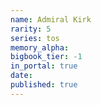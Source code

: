 ```yaml
---
name: Admiral Kirk
rarity: 5
series: tos
memory_alpha:
bigbook_tier: -1
in_portal: true
date:
published: true
---
```



